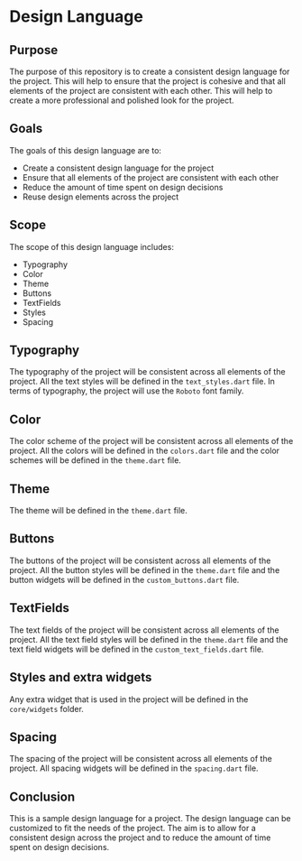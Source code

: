 # Design Language
## Purpose
The purpose of this repository is to create a consistent design language for the project. 
This will help to ensure that the project is cohesive and that all elements of the project are consistent with each other. 
This will help to create a more professional and polished look for the project.

## Goals
The goals of this design language are to:
- Create a consistent design language for the project
- Ensure that all elements of the project are consistent with each other
- Reduce the amount of time spent on design decisions
- Reuse design elements across the project

## Scope
The scope of this design language includes:
- Typography
- Color
- Theme
- Buttons
- TextFields
- Styles
- Spacing

## Typography
The typography of the project will be consistent across all elements of the project.
All the text styles will be defined in the `text_styles.dart` file.
In terms of typography, the project will use the `Roboto` font family.

## Color
The color scheme of the project will be consistent across all elements of the project.
All the colors will be defined in the `colors.dart` file and the color schemes will be defined in the `theme.dart` file.

## Theme
The theme will be defined in the `theme.dart` file.

## Buttons
The buttons of the project will be consistent across all elements of the project.
All the button styles will be defined in the `theme.dart` file and the button widgets will be defined in the `custom_buttons.dart` file.

## TextFields
The text fields of the project will be consistent across all elements of the project.
All the text field styles will be defined in the `theme.dart` file and the text field widgets will be defined in the `custom_text_fields.dart` file.

## Styles and extra widgets
Any extra widget that is used in the project will be defined in the `core/widgets` folder.

## Spacing
The spacing of the project will be consistent across all elements of the project.
All spacing widgets will be defined in the `spacing.dart` file.

## Conclusion
This is a sample design language for a project. The design language can be customized to fit the needs of the project.
The aim is to allow for a consistent design across the project and to reduce the amount of time spent on design decisions.
